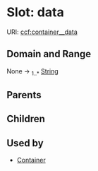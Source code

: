 
# Slot: data




URI: [ccf:container__data](http://purl.org/ccf/container__data)


## Domain and Range

None &#8594;  <sub>1..\*</sub> [String](types/String.md)

## Parents


## Children


## Used by

 * [Container](Container.md)
